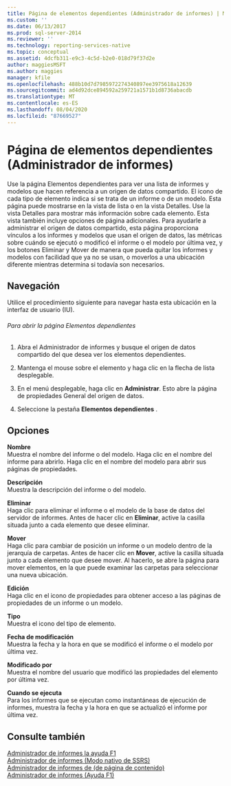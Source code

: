 ```yaml
---
title: Página de elementos dependientes (Administrador de informes) | Microsoft Docs
ms.custom: ''
ms.date: 06/13/2017
ms.prod: sql-server-2014
ms.reviewer: ''
ms.technology: reporting-services-native
ms.topic: conceptual
ms.assetid: 4dcfb311-e9c3-4c5d-b2e0-018d79f37d2e
author: maggiesMSFT
ms.author: maggies
manager: kfile
ms.openlocfilehash: 488b10d7d7985972274340897ee3975618a12639
ms.sourcegitcommit: ad4d92dce894592a259721a1571b1d8736abacdb
ms.translationtype: MT
ms.contentlocale: es-ES
ms.lasthandoff: 08/04/2020
ms.locfileid: "87669527"
---
```

# <a name="dependent-items-page-report-manager"></a>Página de elementos dependientes (Administrador de informes)
  Use la página Elementos dependientes para ver una lista de informes y modelos que hacen referencia a un origen de datos compartido. El icono de cada tipo de elemento indica si se trata de un informe o de un modelo. Esta página puede mostrarse en la vista de lista o en la vista Detalles. Use la vista Detalles para mostrar más información sobre cada elemento. Esta vista también incluye opciones de página adicionales. Para ayudarle a administrar el origen de datos compartido, esta página proporciona vínculos a los informes y modelos que usan el origen de datos, las métricas sobre cuándo se ejecutó o modificó el informe o el modelo por última vez, y los botones Eliminar y Mover de manera que pueda quitar los informes y modelos con facilidad que ya no se usan, o moverlos a una ubicación diferente mientras determina si todavía son necesarios.  
  
## <a name="navigation"></a>Navegación  
 Utilice el procedimiento siguiente para navegar hasta esta ubicación en la interfaz de usuario (IU).  
  
###### <a name="to-open-the-dependent-items-page"></a>Para abrir la página Elementos dependientes  
  
1.  Abra el Administrador de informes y busque el origen de datos compartido del que desea ver los elementos dependientes.  
  
2.  Mantenga el mouse sobre el elemento y haga clic en la flecha de lista desplegable.  
  
3.  En el menú desplegable, haga clic en **Administrar**. Esto abre la página de propiedades General del origen de datos.  
  
4.  Seleccione la pestaña **Elementos dependientes** .  
  
## <a name="options"></a>Opciones  
 **Nombre**  
 Muestra el nombre del informe o del modelo. Haga clic en el nombre del informe para abrirlo. Haga clic en el nombre del modelo para abrir sus páginas de propiedades.  
  
 **Descripción**  
 Muestra la descripción del informe o del modelo.  
  
 **Eliminar**  
 Haga clic para eliminar el informe o el modelo de la base de datos del servidor de informes. Antes de hacer clic en **Eliminar**, active la casilla situada junto a cada elemento que desee eliminar.  
  
 **Mover**  
 Haga clic para cambiar de posición un informe o un modelo dentro de la jerarquía de carpetas. Antes de hacer clic en **Mover**, active la casilla situada junto a cada elemento que desee mover. Al hacerlo, se abre la página para mover elementos, en la que puede examinar las carpetas para seleccionar una nueva ubicación.  
  
 **Edición**  
 Haga clic en el icono de propiedades para obtener acceso a las páginas de propiedades de un informe o un modelo.  
  
 **Tipo**  
 Muestra el icono del tipo de elemento.  
  
 **Fecha de modificación**  
 Muestra la fecha y la hora en que se modificó el informe o el modelo por última vez.  
  
 **Modificado por**  
 Muestra el nombre del usuario que modificó las propiedades del elemento por última vez.  
  
 **Cuando se ejecuta**  
 Para los informes que se ejecutan como instantáneas de ejecución de informes, muestra la fecha y la hora en que se actualizó el informe por última vez.  
  
## <a name="see-also"></a>Consulte también  
 [Administrador de informes la ayuda F1](../../2014/reporting-services/report-manager-f1-help.md)   
 [Administrador de informes &#40;Modo nativo de SSRS&#41;](../../2014/reporting-services/report-manager-ssrs-native-mode.md)   
 [Administrador de informes de &#40;de página de contenido&#41;](../../2014/reporting-services/contents-page-report-manager.md)   
 [Administrador de informes (Ayuda F1)](../../2014/reporting-services/report-manager-f1-help.md)  
  
  
